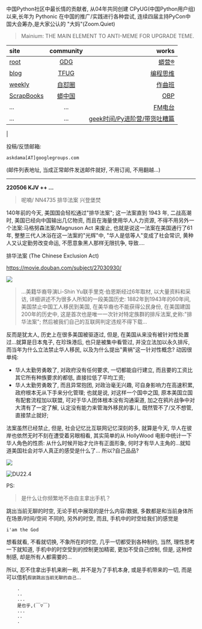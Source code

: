 中国Python社区中最长情的贡献者, 从04年共同创建 CPyUG(中国Python用户组)以来,长年为 Pythonic 在中国的推广/实践进行各种尝试, 连续四届主持PyCon中国大会筹办,是大家公认的 "大妈"(Zoom.Quiet)

> Mainium: THE MAIN ELEMENT TO ANTI-MEME FOR UPGRADE TEME.

| site | community | works |
| :-----| :----: | ----: |
| [root](http://zoomquiet.io/) | [GDG](https://blog.zhgdg.org/) | [蟒营®](https://doc.101.camp/) |
| [blog](https://blog.zoomquiet.io/pages/zoomquiet.html) | [TFUG](http://zh.tfug.world/) | [编程思维](https://py.101.camp/) |
| [weekly](http://weekly.pychina.org/) | [自怼圈](https://du.101.camp/) | [作曲班](https://mu.101.camp/) |
| [ScrapBooks](https://zoomquiet.io/collection.html) | [蟒中国](https://pychina.org/) | [OBP](https://zoomquiet.io/obp/index.html) |
| ... | ... | [FM电台](https://fm.101.camp/) |
| ... | ... | [geek时间/Py进阶营/带货吐糟篇](https://fm.101.camp/2020/geek2py-dama.html) 
 |


投稿/反馈邮箱:

    askdama[AT]googlegroups.com

(邮件列表地址, 
当成正常邮件发送邮件就好, 不用订阅, 不用翻越...)



---------------------------------------------------
**220506 KJV ++ ...**


> 呢喃/ NN4735 排华法案 兴登堡焚




140年前的今天, 美国国会轻松通过"排华法案"; 这一法案直到 1943 年, 二战高潮时, 美国已经向中国输出几亿物资, 而且在海量使用华人人力资源, 不得不用另外一个法案:马格努森法案/Magnuson Act 来废止, 也就是说这一法案在美国通行了61年, 整整三代人沐浴在这一法案的"光辉"中, "华人是低等人"变成了社会常识, 黄种人又认定勤劳改变命运, 不愿意象黑人那样无限抗争, 导致....

排华法案 (The Chinese Exclusion Act)

https://movie.douban.com/subject/27030930/

![](https://ipic.zoomquiet.top/2022-05-05-WechatIMG46213.jpeg)

> ...美籍华裔导演Li-Shin Yu联手里克·伯恩斯经过6年取材, 以大量资料和采访, 详细讲述不为很多人所知的一段美国历史: 1882年到1943年的60年间, 美国禁止中国工人移民到美国, 在美华裔也不能获得公民身份, 在美国建国200年的历史中, 这是首次也是唯一一次针对特定族群的排斥法案,史称:"排华法案";
然后被我们自己的互联网判定违规不得下载...


反而是犹太人, 历史上在很多美国被驱逐过, 但是, 在美国从来没有被针对性处置过...就算是日本鬼子, 在珍珠港后, 也只是被集中看管过, 并没立法加以永久排斥, 而当年为什么立法禁止华人移民, 以及为什么提出"黄祸"这一针对性概念? 动因很单纯:
+ 华人太勤劳勇敢了, 对政府没有任何要求, 一切都能自行建立, 而且要的工资比其它所有种族要求的都低, 直接拉低了平均工资;
+ 华人太勤劳勇敢了, 而且异常抱团, 对政治毫无兴趣, 可自身影响力在高速积累, 政府根本无从下手来分化管理;
也就是说, 对这样一个国中之国, 原本美国立国有配套流程加以联盟, 可对于华人团体根本没有沟通渠道, 加之在鸦片战争中对大清有了一定了解, 认定没有能力来管海外移民的事儿, 既然管不了/又不想管, 直接禁止就好;

法案虽然已经禁止, 但是, 社会记忆比互联网记忆深刻的多, 就算是今天, 华人在彼岸也依然无时不刻在遭受着另眼相看, 其实简单的从 HollyWood 电影中统计一下华人角色的性质: 从什么时候开始才允许有正面形象, 何时才有华人主角的...就知道美国社会对华人真正的感受是什么了...
所以? ​自己品品?



![](https://ipic.zoomquiet.top/2022-05-05-zq42-today-card-2205.006.jpeg)


![DU22.4](https://ipic.zoomquiet.top/2022-04-30-220430DU6y_zip.jpg!/fw/420)



PS:
> 是什么让你频繁地不由自主拿出手机？

跳出当前无聊的时空,
无论手机中展现的是什么内容/数据,
多数都是和当前身体所在场景/时间/空间 不同的,
另外的时空,
而且, 手机中的时空给我们的感觉是

    i'am the God

想看就看, 不看就切换,
不象所在的时空, 几乎一切都受到各种制约,
当然,
理性思考一下就知道,
手机中的时空受到的控制更加精密, 更加不受自己控制,
但是, 这种控制感,
却是所有人都需要的...

所以, 
忍不住拿出手机来刷一刷,
并不是为了手机本身, 或是手机带来的一切,
而是可以借机`假装跳出当前无聊的自己`...



```
    .
    ..
    ...
    是也乎,(￣▽￣)
    ...
    ..
    .
```


